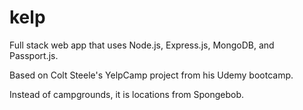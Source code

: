 # kelp

Full stack web app that uses Node.js, Express.js, MongoDB, and Passport.js. 

Based on Colt Steele's YelpCamp project from his Udemy bootcamp. 

Instead of campgrounds, it is locations from Spongebob.


